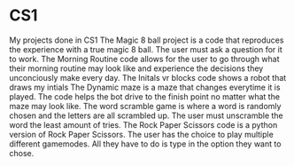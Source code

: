 # CS1
My projects done in CS1
The Magic 8 ball project is a code that reproduces the experience with a true magic 8 ball. The user must ask a question for it to work.
The Morning Routine code allows for the user to go through what their morning routine may look like and experience the decisions they unconciously make every day.
The Initals vr blocks code shows a robot that draws my intials
The Dynamic maze is a maze that changes everytime it is played. The code helps the bot drive to the finish point no matter what the maze may look like.
The word scramble game is where a word is randomly chosen and the letters are all scrambled up. The user must unscramble the word the least amount of tries.
The Rock Paper Scissors code is a python version of Rock Paper Scissors. The user has the choice to play multiple different gamemodes. All they have to do is type in the option they want to chose.
